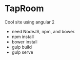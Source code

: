 # TapRoom

Cool site using angular 2

* need NodeJS, npm, and bower.
* npm install
* bower install
* gulp build
* gulp serve
